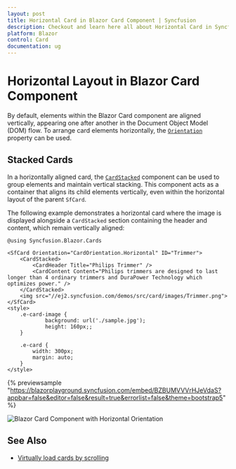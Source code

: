 ```yaml
---
layout: post
title: Horizontal Card in Blazor Card Component | Syncfusion
description: Checkout and learn here all about Horizontal Card in Syncfusion Blazor Card component and much more.
platform: Blazor
control: Card
documentation: ug
---
```


# Horizontal Layout in Blazor Card Component

By default, elements within the Blazor Card component are aligned vertically, appearing one after another in the Document Object Model (DOM) flow. To arrange card elements horizontally, the [`Orientation`](https://help.syncfusion.com/cr/blazor/Syncfusion.Blazor.Cards.SfCard.html#Syncfusion_Blazor_Cards_SfCard_Orientation) property can be used.

## Stacked Cards

In a horizontally aligned card, the [`CardStacked`](https://help.syncfusion.com/cr/blazor/Syncfusion.Blazor.Cards.CardStacked.html) component can be used to group elements and maintain vertical stacking. This component acts as a container that aligns its child elements vertically, even within the horizontal layout of the parent `SfCard`.

The following example demonstrates a horizontal card where the image is displayed alongside a `CardStacked` section containing the header and content, which remain vertically aligned:

```cshtml
@using Syncfusion.Blazor.Cards

<SfCard Orientation="CardOrientation.Horizontal" ID="Trimmer">
    <CardStacked>
        <CardHeader Title="Philips Trimmer" />
        <CardContent Content="Philips trimmers are designed to last longer than 4 ordinary trimmers and DuraPower Technology which optimizes power." />
    </CardStacked>
    <img src="//ej2.syncfusion.com/demos/src/card/images/Trimmer.png">
</SfCard>
<style>
    .e-card-image {
            background: url('./sample.jpg');
            height: 160px;;
    }

    .e-card {
        width: 300px;
        margin: auto;
    }
</style>
```
{% previewsample "https://blazorplayground.syncfusion.com/embed/BZBUMVVVrHJeVdaS?appbar=false&editor=false&result=true&errorlist=false&theme=bootstrap5" %}

![Blazor Card Component with Horizontal Orientation](images/blazor-card-with-horizontal-orientation.png)

## See Also

* [Virtually load cards by scrolling](https://www.syncfusion.com/forums/153966/list-of-cards-in-a-grid-from-a-enumerable-list)